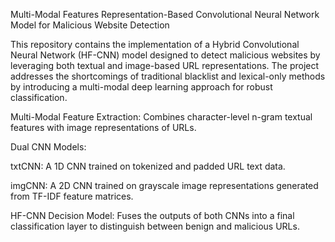 
Multi-Modal Features Representation-Based 
Convolutional Neural Network Model for 
Malicious Website Detection


This repository contains the implementation of a Hybrid Convolutional Neural Network (HF-CNN) model designed to detect malicious websites by leveraging both textual and image-based URL representations. The project addresses the shortcomings of traditional blacklist and lexical-only methods by introducing a multi-modal deep learning approach for robust classification.


Multi-Modal Feature Extraction: Combines character-level n-gram textual features with image representations of URLs.

Dual CNN Models:

txtCNN: A 1D CNN trained on tokenized and padded URL text data.

imgCNN: A 2D CNN trained on grayscale image representations generated from TF-IDF feature matrices.

HF-CNN Decision Model: Fuses the outputs of both CNNs into a final classification layer to distinguish between benign and malicious URLs.
